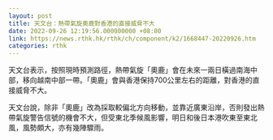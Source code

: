 ```yaml
---
layout: post
title: 天文台：熱帶氣旋奧鹿對香港的直接威脅不大
date: 2022-09-26 12:19:56.000000000 +08:00
link: https://news.rthk.hk/rthk/ch/component/k2/1668447-20220926.htm
categories: rthk
---
```


天文台表示，按照現時預測路徑，熱帶氣旋「奧鹿」會在未來一兩日橫過南海中部，移向越南中部一帶。「奧鹿」會與香港保持700公里左右的距離，對香港的直接威脅不大。

天文台說，除非「奧鹿」改為採取較偏北方向移動，並靠近廣東沿岸，否則發出熱帶氣旋警告信號的機會不大，但受東北季候風影響，明日和後日本港吹東至東北風，風勢頗大，亦有幾陣驟雨。
